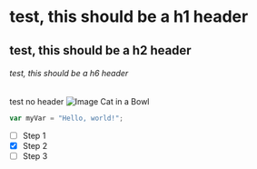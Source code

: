 # test, this should be a h1 header
## test, this should be a h2 header
###### test, this should be a h6 header

test no header
![Image Cat in a Bowl](https://media0.giphy.com/media/v1.Y2lkPTc5MGI3NjExZ3E5bGx4amx2N2V5c3M0OWVoeWxnNXFvYjI3bXU2eWNhdjU0cGQxNyZlcD12MV9pbnRlcm5hbF9naWZfYnlfaWQmY3Q9Zw/v6aOjy0Qo1fIA/giphy.gif)

``` javascript
var myVar = "Hello, world!";
```
- [ ] Step 1
- [x] Step 2
- [ ] Step 3

